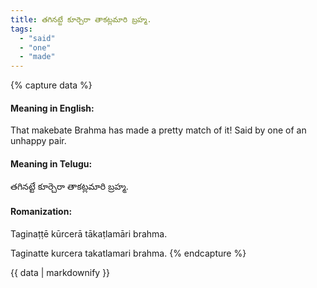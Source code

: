 ```yaml
---
title: తగినట్టే కూర్చెరా తాకట్లమారి బ్రహ్మ.
tags:
  - "said"
  - "one"
  - "made"
---
```


{% capture data %}
#### Meaning in English:
That makebate Brahma has made a pretty match of it!
Said by one of an unhappy pair.

#### Meaning in Telugu:
తగినట్టే కూర్చెరా తాకట్లమారి బ్రహ్మ.

#### Romanization:
Taginaṭṭē kūrcerā tākaṭlamāri brahma.

Taginatte kurcera takatlamari brahma.
{% endcapture %}

{{ data | markdownify }}


